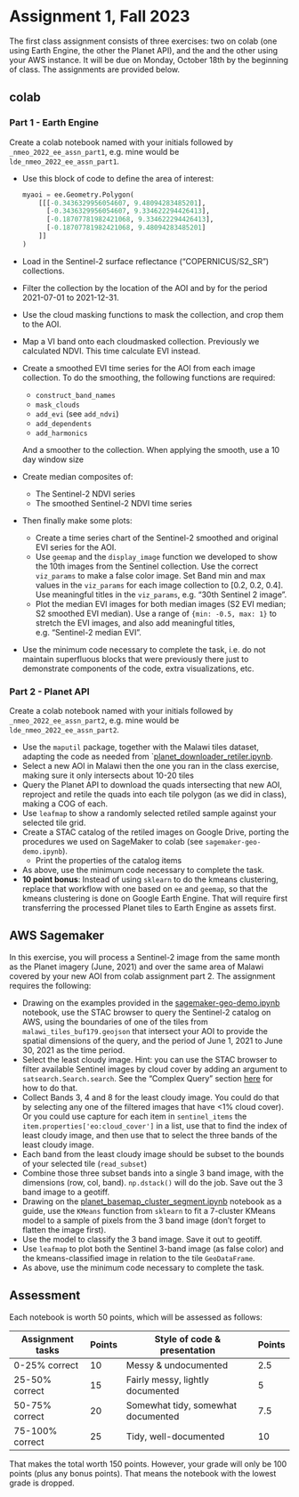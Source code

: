 Assignment 1, Fall 2023
================

The first class assignment consists of three exercises: two on colab
(one using Earth Engine, the other the Planet API), and the and the
other using your AWS instance. It will be due on Monday, October 18th by
the beginning of class. The assignments are provided below.

## colab

### Part 1 - Earth Engine

Create a colab notebook named with your initials followed by
`_nmeo_2022_ee_assn_part1`, e.g. mine would be
`lde_nmeo_2022_ee_assn_part1`.

- Use this block of code to define the area of interest:

  ``` python
  myaoi = ee.Geometry.Polygon(
      [[[-0.3436329956054607, 9.48094283485201],
        [-0.3436329956054607, 9.334622294426413],
        [-0.18707781982421068, 9.334622294426413],
        [-0.18707781982421068, 9.48094283485201]
      ]]
  )    
  ```

- Load in the Sentinel-2 surface reflectance (“COPERNICUS/S2_SR”)
  collections.  

- Filter the collection by the location of the AOI and by for the period
  2021-07-01 to 2021-12-31.

- Use the cloud masking functions to mask the collection, and crop them
  to the AOI.

- Map a VI band onto each cloudmasked collection. Previously we
  calculated NDVI. This time calculate EVI instead.

- Create a smoothed EVI time series for the AOI from each image
  collection. To do the smoothing, the following functions are required:

  - `construct_band_names`
  - `mask_clouds`
  - `add_evi` (see `add_ndvi`)
  - `add_dependents`
  - `add_harmonics`

  And a smoother to the collection. When applying the smooth, use a 10
  day window size

- Create median composites of:

  - The Sentinel-2 NDVI series
  - The smoothed Sentinel-2 NDVI time series

- Then finally make some plots:

  - Create a time series chart of the Sentinel-2 smoothed and original
    EVI series for the AOI.
  - Use `geemap` and the `display_image` function we developed to show
    the 10th images from the Sentinel collection. Use the correct
    `viz_params` to make a false color image. Set Band min and max
    values in the `viz_params` for each image collection to \[0.2, 0.2,
    0.4\]. Use meaningful titles in the `viz_params`, e.g. “30th
    Sentinel 2 image”.
  - Plot the median EVI images for both median images (S2 EVI median; S2
    smoothed EVI median). Use a range of `{min: -0.5, max: 1}` to
    stretch the EVI images, and also add meaningful titles,
    e.g. “Sentinel-2 median EVI”.  

- Use the minimum code necessary to complete the task, i.e. do not
  maintain superfluous blocks that were previously there just to
  demonstrate components of the code, extra visualizations, etc.

### Part 2 - Planet API

Create a colab notebook named with your initials followed by
`_nmeo_2022_ee_assn_part2`, e.g. mine would be
`lde_nmeo_2022_ee_assn_part2`.

- Use the `maputil` package, together with the Malawi tiles dataset,
  adapting the code as needed from
  \`[planet_downloader_retiler.ipynb](https://github.com/agroimpacts/nmeo/blob/class/f2023/materials/code/notebooks/planet_downloader_retiler.ipynb).
- Select a new AOI in Malawi then the one you ran in the class exercise,
  making sure it only intersects about 10-20 tiles
- Query the Planet API to download the quads intersecting that new AOI,
  reproject and retile the quads into each tile polygon (as we did in
  class), making a COG of each.
- Use `leafmap` to show a randomly selected retiled sample against your
  selected tile grid.
- Create a STAC catalog of the retiled images on Google Drive, porting
  the procedures we used on SageMaker to colab (see
  `sagemaker-geo-demo.ipynb`).
  - Print the properties of the catalog items
- As above, use the minimum code necessary to complete the task.  
- **10 point bonus**: Instead of using `sklearn` to do the kmeans
  clustering, replace that workflow with one based on `ee` and `geemap`,
  so that the kmeans clustering is done on Google Earth Engine. That
  will require first transferring the processed Planet tiles to Earth
  Engine as assets first.

## AWS Sagemaker

In this exercise, you will process a Sentinel-2 image from the same
month as the Planet imagery (June, 2021) and over the same area of
Malawi covered by your new AOI from colab assignment part 2. The
assignment requires the following:

- Drawing on the examples provided in the
  [sagemaker-geo-demo.ipynb](https://github.com/agroimpacts/nmeo/blob/class/f2023/materials/code/notebooks/sagemaker-geo-demo.ipynb)
  notebook, use the STAC browser to query the Sentinel-2 catalog on AWS,
  using the boundaries of one of the tiles from
  `malawi_tiles_buf179.geojson` that intersect your AOI to provide the
  spatial dimensions of the query, and the period of June 1, 2021 to
  June 30, 2021 as the time period.
- Select the least cloudy image. Hint: you can use the STAC browser to
  filter available Sentinel images by cloud cover by adding an argument
  to `satsearch.Search.search`. See the “Complex Query” section
  [here](https://github.com/sat-utils/sat-search/blob/master/tutorial-1.ipynb)
  for how to do that.
- Collect Bands 3, 4 and 8 for the least cloudy image. You could do that
  by selecting any one of the filtered images that have \<1% cloud
  cover). Or you could use capture for each item in `sentinel_items` the
  `item.properties['eo:cloud_cover']` in a list, use that to find the
  index of least cloudy image, and then use that to select the three
  bands of the least cloudy image.
- Each band from the least cloudy image should be subset to the bounds
  of your selected tile (`read_subset`)
- Combine those three subset bands into a single 3 band image, with the
  dimensions (row, col, band). `np.dstack()` will do the job. Save out
  the 3 band image to a geotiff.
- Drawing on the
  [planet_basemap_cluster_segment.ipynb](https://github.com/agroimpacts/nmeo/blob/class/f2023/materials/code/notebooks/planet_basemap_cluster_segment.ipynb)
  notebook as a guide, use the `KMeans` function from `sklearn` to fit a
  7-cluster KMeans model to a sample of pixels from the 3 band image
  (don’t forget to flatten the image first).
- Use the model to classify the 3 band image. Save it out to geotiff.  
- Use `leafmap` to plot both the Sentinel 3-band image (as false color)
  and the kmeans-classified image in relation to the tile
  `GeoDataFrame`.
- As above, use the minimum code necessary to complete the task.

## Assessment

Each notebook is worth 50 points, which will be assessed as follows:

| Assignment tasks | Points | Style of code & presentation       | Points |
|------------------|--------|------------------------------------|--------|
| 0-25% correct    | 10     | Messy & undocumented               | 2.5    |
| 25-50% correct   | 15     | Fairly messy, lightly documented   | 5      |
| 50-75% correct   | 20     | Somewhat tidy, somewhat documented | 7.5    |
| 75-100% correct  | 25     | Tidy, well-documented              | 10     |

That makes the total worth 150 points. However, your grade will only be
100 points (plus any bonus points). That means the notebook with the
lowest grade is dropped.
